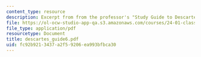 ```yaml
---
content_type: resource
description: Excerpt from from the professor's "Study Guide to Descartes' Meditations."
file: https://ol-ocw-studio-app-qa.s3.amazonaws.com/courses/24-01-classics-in-western-philosophy-spring-2006/fc92b9213437a2f59206ea993bfbca30_descartes_guide6.pdf
file_type: application/pdf
resourcetype: Document
title: descartes_guide6.pdf
uid: fc92b921-3437-a2f5-9206-ea993bfbca30
---
```

